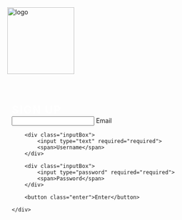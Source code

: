 <!DOCTYPE html>
<html lang="en">
<head>
  <meta charset="UTF-8">
  <meta name="viewport" content="width=device-width, initial-scale=1.0">
  <title>Document</title>
</head>
<style>
  img{
    position: relative;
  bottom: 30px;
  right: 10px;
    
  }
body{
 background-image: url(slide1.png);
 height: 100vh;
 background-size: cover;
 background-position: center;
  
}
  .singup {
  color: #ffffff;
  text-transform: uppercase;
  letter-spacing: 2px;
  display: block;
  font-weight: bold;
  font-size: x-large;
  margin-top: 1.5em;
}

.card {
  position: relative;
  left: 78%;
  top: 90px;
  backdrop-filter: blur(15px);
  background: rgba(255, 255, 255, 0.2);

  display: flex;
  justify-content: center;
  align-items:center ;
  height: 500px;
  width: 400px;
  flex-direction: column;
  gap: 35px;
  border-radius: 15px;
  
  box-shadow: 16px 16px 32px #000000,
        -16px -16px 32px #000000;
  border-radius: 8px;
}

.inputBox,
.inputBox1 {
  position: relative;
  width: 250px;
}

.inputBox input,
.inputBox1 input {
  width: 100%;
  padding: 10px;
  outline: none;
  border: none;
  color: #ffffff;
  font-size: 1em;
  background: transparent;
  border-left: 2px solid #ffffff;
  border-bottom: 2px solid #ffffff;
  transition: 0.1s;
  border-bottom-left-radius: 8px;
}

.inputBox span,
.inputBox1 span {
  margin-top: 5px;
  position: absolute;
  left: 0;
  transform: translateY(-4px);
  margin-left: 10px;
  padding: 10px;
  pointer-events: none;
  font-size: 12px;
  color: #ffffff;
  text-transform: uppercase;
  transition: 0.5s;
  letter-spacing: 3px;
  border-radius: 8px;
}

.inputBox input:valid~span,
.inputBox input:focus~span {
  transform: translateX(113px) translateY(-15px);
  font-size: 0.8em;
  padding: 5px 10px;
  background: #000000;
  letter-spacing: 0.2em;
  color: #ffffff;
  border: 2px;
}

.inputBox1 input:valid~span,
.inputBox1 input:focus~span {
  transform: translateX(156px) translateY(-15px);
  font-size: 0.8em;
  padding: 5px 10px;
  background: #000000;
  letter-spacing: 0.2em;
  color: #fff;
  border: 2px;
}

.inputBox input:valid,
.inputBox input:focus,
.inputBox1 input:valid,
.inputBox1 input:focus {
  border: 2px solid #ffffff;
  border-radius: 8px;
}

.enter {
  height: 45px;
  width: 100px;
  border-radius: 5px;
  border: 2px solid #ffffff;
  cursor: pointer;
  background-color: transparent;
  transition: 0.5s;
  text-transform: uppercase;
  font-size: 10px;
  letter-spacing: 2px;
  margin-bottom: 3em;
}

.enter:hover {
  background-color: rgb(0, 0, 0);
  color: rgb(255, 255, 255);
}
</style>
<body>
  <img src="image_2024-01-14_231958401-removebg-preview (1).png" alt="logo" width="150px">
  <div class="background">
  <div class="container">
    <div class="card">
        <a class="singup">Sign Up</a>
        <div class="inputBox1">
            <input type="text" required="required">
            <span class="user">Email</span>
        </div>

        <div class="inputBox">
            <input type="text" required="required">
            <span>Username</span>
        </div>

        <div class="inputBox">
            <input type="password" required="required">
            <span>Password</span>
        </div>

        <button class="enter">Enter</button>

    </div>
</div>
</body>
</html>
